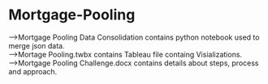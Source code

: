 # Mortgage-Pooling
-->Mortgage Pooling Data Consolidation contains python notebook used to merge json data.        
-->Mortage Pooling.twbx contains Tableau file containg Visializations.   
-->Mortgage Pooling Challenge.docx contains details about steps, process and approach.
